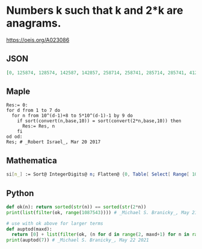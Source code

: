 # Numbers k such that k and 2\*k are anagrams\.
https://oeis.org/A023086
## JSON
```JSON
[0, 125874, 128574, 142587, 142857, 258714, 258741, 285714, 285741, 412587, 412857, 425871, 428571, 1025874, 1028574, 1042587, 1042857, 1052874, 1054287, 1072854, 1074285, 1078524, 1078542, 1085274, 1085427, 1087254, 1087425, 1087524, 1087542]
```
## Maple
```Maple
Res:= 0:
for d from 1 to 7 do
  for n from 10^(d-1)+8 to 5*10^(d-1)-1 by 9 do
    if sort(convert(n,base,10)) = sort(convert(2*n,base,10)) then
      Res:= Res, n
    fi
od od:
Res; # _Robert Israel_, Mar 20 2017
```
## Mathematica
```Mathematica
si[n_] := Sort@ IntegerDigits@ n; Flatten@ {0, Table[ Select[ Range[ 10^e+8, 5*10^e-1, 9], si[#] == si[2 #] &], {e, 6}]} (* _Giovanni Resta_, Mar 20 2017 *)
```
## Python
```Python
def ok(n): return sorted(str(n)) == sorted(str(2*n))
print(list(filter(ok, range(1087543)))) # _Michael S. Branicky_, May 21 2021
```
```Python
# use with ok above for larger terms
def auptod(maxd):
  return [0] + list(filter(ok, (n for d in range(2, maxd+1) for n in range(10**(d-1)-1, 5*10**(d-1), 9))))
print(auptod(7)) # _Michael S. Branicky_, May 22 2021
```
